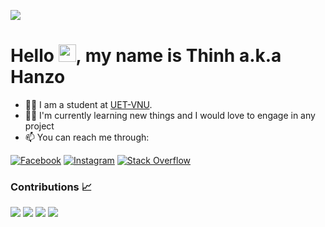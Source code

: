 [![](https://visitcount.itsvg.in/api?id=hanzomaster&icon=5&color=12)](https://visitcount.itsvg.in)
# Hello <img src="https://media.giphy.com/media/hvRJCLFzcasrR4ia7z/giphy.gif" width="28">, my name is Thinh a.k.a Hanzo

- 👨‍🎓 I am a student at [UET-VNU](https://uet.vnu.edu.vn/).  
- 👨🏻 I'm currently learning new things and I would love to engage in any project
- 📫 You can reach me through:

[![Facebook](https://img.shields.io/badge/Facebook-%231877F2.svg?logo=Facebook&logoColor=white)](https://www.facebook.com/Hanzomaster2002)
[![Instagram](https://img.shields.io/badge/Instagram-%23E4405F.svg?logo=Instagram&logoColor=white)](https://instagram.com/hanzo_master)
[![Stack Overflow](https://img.shields.io/badge/-Stackoverflow-FE7A16?logo=stack-overflow&logoColor=white)](https://stackoverflow.com/users/11399551) 

### Contributions 📈
<p>
  <img src="https://github-readme-stats.vercel.app/api?username=hanzomaster&show_icons=true&theme=onedark&count_private=true&hide_border=true" />
  <img src="https://github-readme-streak-stats.herokuapp.com?user=hanzomaster&theme=onedark&hide_border=true&date_format=j%20M%5B%20Y%5D&fire=DD2727" />
  <img src="https://github-readme-stats.vercel.app/api/top-langs/?username=hanzomaster&langs_count=8&theme=onedark&hide_border=true&layout=compact" />
  <img src="https://github-readme-activity-graph.cyclic.app/graph?username=hanzomaster&theme=one-dark&hide_border=true&custom_title=Hanzo's%20Contribution%20Graph" />
</p>
